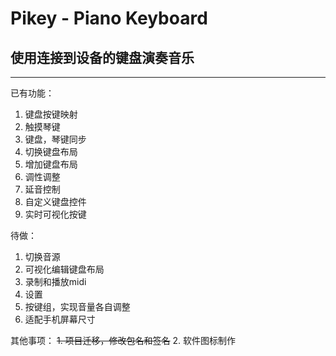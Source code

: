 # Pikey - Piano Keyboard
## 使用连接到设备的键盘演奏音乐
-------------

已有功能：
1. 键盘按键映射
2. 触摸琴键
3. 键盘，琴键同步
4. 切换键盘布局
5. 增加键盘布局
6. 调性调整
7. 延音控制
8. 自定义键盘控件
9. 实时可视化按键

待做：
1. 切换音源
2. 可视化编辑键盘布局
3. 录制和播放midi
4. 设置
5. 按键组，实现音量各自调整
6. 适配手机屏幕尺寸

其他事项：
~~1. 项目迁移，修改包名和签名~~
2. 软件图标制作